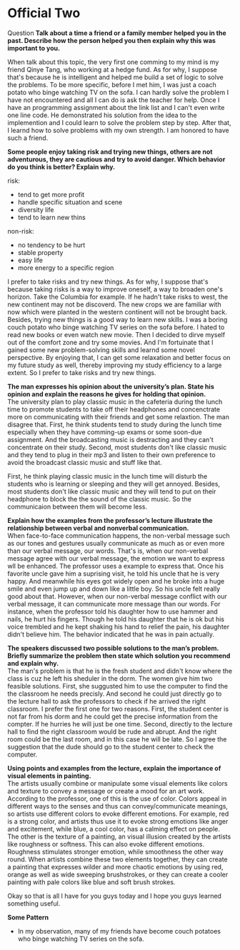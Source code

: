 # Official Two
Question
**Talk about a time a friend or a family member helped you in the past. Describe how the person helped you then explain why this was important to you.**

When talk about this topic, the very first one comming to my mind is my friend Qinye Tang, who working at a hedge fund. As for why, I suppose that's because he is intelligent and  helped me build a set of logic to solve the problems. To be more specific, before I met him, I was just a coach potato who binge watching TV on the sofa. I can hardly solve the problem I have not encountered and all I can do is ask the teacher for help. Once I have an programming assignment about the link list and I can't even write one line code. He demonstrated his solution from the idea to the implemention and I could learn to solve the problem step by step. After that, I learnd how to solve problems with my own strength. I am honored to have such a friend.

**Some people enjoy taking risk and trying new things, others are not adventurous, they are cautious and try to avoid danger. Which behavior do you think is better? Explain why.**

risk:
* tend to get more profit
* handle specific situation and scene
* diversity life
* tend to learn new thins

non-risk:
* no tendency to be hurt
* stable property
* easy life
* more energy to a specific region

I prefer to take risks and try new things. As for why, I suppose that's because taking risks is a way to improve oneself, a way to broaden one's horizon. Take the Columbia for example. If he hadn't take risks to west, the new continent may not be discoverd. The new crops we are familiar with now which were planted in the western continent will not be brought back. Besides, trying new things is a good way to learn new skills. I was a boring couch potato who binge watching TV series on the sofa before. I hated to read new books or even watch new movie. Then I decided to dirve myself out of the comfort zone and try some movies. And I'm fortuinate that I gained some new problem-solving skills and learnd some novel perspective. By enjoying that, I can get some relaxation and better focus on my future study as well, thereby improving my study efficiency to a large extent. So I prefer to take risks and try new things.


**The man expresses his opinion about the university’s plan. State his opinion and explain the reasons he gives for holding that opinion.**  
The university plan to play classic music in the cafeteria during the lunch time to promote students to take off their headphones and concenctrate more on communicating with their friends and get some relaxtion. The man disagree that. First, he think students tend to study during the lunch time especially when they have comming-up exams or some soon-due assignment. And the broadcasting music is destracting and they can't concentrate on their study. Second, most students don't like classic music and they tend to plug in their mp3 and listen to their own preference to avoid the broadcast classic music and stuff like that.


 First, he think playing classic music in the lunch time will disturb the students who is learning or sleeping and they will get annoyed. Besides, most students don't like classic music and they will tend to put on their headphone to block the the sound of the classic music. So the communicaion between them will become less.

**Explain how the examples from the professor’s lecture illustrate the relationship between verbal and nonverbal communication.**  
When face-to-face communication happens, the non-verbal message such as our tones and gestures usually communicate as much as or even more than our verbal message, our words. That's is, when our non-verbal message agree with our verbal message, the emotion we want to express wll be enhanced. The professor uses a example to express that. Once his favorite uncle gave him a suprising visit, he told his uncle that he is very happy. And meanwhile his eyes got widely open and he broke into a huge smile and even jump up and down like a little boy. So his uncle felt really good about that. However, when our non-verbal message conflict with our verbal message, it can communicate more message than our words. For instance, when the professor told his daughter how to use hammer and nails, he hurt his fingers. Though he told his daughter that he is ok but his voice trembled and he kept shaking his hand to relief the pain, his daughter didn't believe him. The behavior indicated that he was in pain actually.


**The speakers discussed two possible solutions to the man’s problem. Briefly summarize the problem then state which solution you recommend and explain why.**  
The man's problem is that he is the fresh student and didn't know where the class is cuz he left his sheduler in the dorm. The women give him two feasible solutions. First, she suggusted him to use the computer to find the the classroom he needs precisly. And second he could just directly go to the lecture hall to ask the professors to check if he arrived the right classroom. I prefer the first one for two reasons. First, the student center is not far from his dorm and he could get the precise information from the compter. If he hurries he will just be one time. Second, directly to the lecture hall to find the right classroom would be rude and abrupt. And the right room could be the last room, and in this case he will be late. So I agree the suggestion that the dude should go to the student center to check the computer.


**Using points and examples from the lecture, explain the importance of visual elements in painting.**  
The artists usually combine or manipulate some visual elements like colors and texture to convey a message or create a mood for an art work. According to the professor, one of this is the use of color. Colors appeal in different ways to the senses and thus can convey/communicate meanings, so artists use different colors to evoke different emotions. For example, red is a strong color, and artists thus use it to evoke strong emotions like anger and excitement, while blue, a cool color, has a calming effect on people. The other is the texture of a painting, an visual illusion created by the artists like roughness or softness. This can also evoke different emotions. Roughness stimulates stronger emotion, while smoothness the other way round. When artists combine these two elements together, they can create a painting that expresses wilder and more chaotic emotions by using red, orange as well as wide sweeping brushstrokes, or they can create a cooler painting with pale colors like blue and soft brush strokes. 

Okay so that is all I have for you guys today and I hope you guys learned something useful.

__Some Pattern__
* In my observation, many of my friends have become couch potatoes who binge watching TV series on the sofa.

